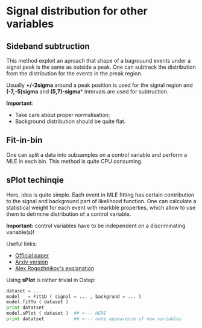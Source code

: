 # Signal distribution for other variables

## Sideband subtruction

This method exploit an aproach that shape of a bagrouund events under a signal peak
is the same as outside a peak. One can subtrack the distribution from the distribution
for the events in the preak region.

Usually **+/-2sigma** around a peak position is used for the signal region and 
**(-7,-5)sigma** and **(5,7)-sigma*** intervals are used for subtruction.

**Important**:
  - Take care about proper normalisation;
  - Background distribution should be quite flat.

## Fit-in-bin

One can split a data into subsamples on a control variable and perform a MLE in each bin.
This method is quite CPU consuming.

## sPlot techinqie

Here, idea is quite simple. Each event in MLE fitting has certain contribution to the
signal and background part of likelihood function. One can calculate a statistical
weight for each event with rearkble properties, which allow to use them to detrmine
distribution of a control variable.

**Important:** control variables have to be independent on a discriminating variable(s)!

Useful links:
 * [Official paper](https://www.sciencedirect.com/science/article/pii/S0168900205018024?via%3Dihub)
 * [Arxiv version](https://arxiv.org/abs/physics/0402083)
 * [Alex Rogozhnikov's explanation](http://arogozhnikov.github.io/2015/10/07/splot.html)

Using __sPlot__ is rather trivial in Ostap:
```python
dataset = ...
model   = Fit1D ( signal = ... , backgrund = ... ) 
model.fitTo ( dataset )
print datatset   
model.sPlot ( dataset )  ## <--- HERE 
print datatset           ## <--- note appearence of new variables
```

